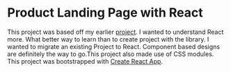 # Product Landing Page with React
This project was based off my earlier [project](https://github.com/snitin8994/product-landing-page). I wanted to understand React more. What better way to learn  than to create project with the library. I wanted to migrate an existing Project to React. Component based designs are definitely the way to go.This project also made use of CSS modules. This project was bootstrapped with [Create React App](https://github.com/facebook/create-react-app).
